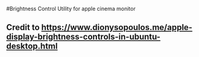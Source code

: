 #Brightness Control Utility for apple cinema monitor
## Credit to https://www.dionysopoulos.me/apple-display-brightness-controls-in-ubuntu-desktop.html 


